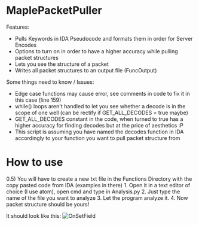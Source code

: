 # MaplePacketPuller

Features:
 - Pulls Keywords in IDA Pseudocode and formats them in order for Server Encodes
 - Options to turn on in order to have a higher accuracy while pulling packet structures
 - Lets you see the structure of a packet
 - Writes all packet structures to an output file (FuncOutput)
 
Some things need to know / Issues:
  - Edge case functions may cause error, see comments in code to fix it in this case (line 159)
  - while() loops aren't handled to let you see whether a decode is in the scope of one well (can be rectify if GET_ALL_DECODES = true maybe)
  - GET_ALL_DECODES constant in the code, when turned to true has a higher accuracy for finding decodes but at the price of aesthetics :P
  - This script is assuming you have named the decodes function in IDA accordingly to your function you want to pull packet structure from

<h1> How to use</h1>
 0.5) You will have to create a new txt file in the Functions Directory with the copy pasted code from IDA (examples in there)
 1. Open it in a text editor of choice (I use atom), open cmd and type in Analysis.py
 2. Just type the name of the file you want to analyze
 3. Let the program analyze it.
 4. Now packet structure should be yours!
  

 It should look like this:
 ![OnSetField](https://media.discordapp.net/attachments/746519006961336370/755117561024086036/061591b5c3d0f4a3247f9367b91b9843.png)
